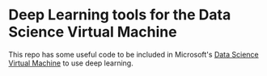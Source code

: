 # Deep Learning tools for the Data Science Virtual Machine
This repo has some useful code to be included in Microsoft's [Data Science Virtual Machine](https://azure.microsoft.com/en-gb/documentation/articles/machine-learning-data-science-linux-dsvm-intro/) to use deep learning.


